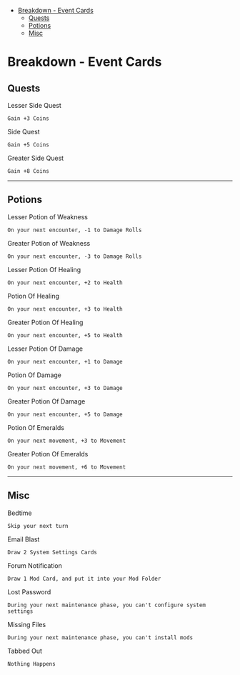 - [Breakdown - Event Cards](#breakdown---event-cards)
  - [Quests](#quests)
  - [Potions](#potions)
  - [Misc](#misc)


# Breakdown - Event Cards

## Quests
Lesser Side Quest
```
Gain +3 Coins
```
Side Quest
```
Gain +5 Coins
```
Greater Side Quest
```
Gain +8 Coins
```

---

## Potions
Lesser Potion of Weakness
```
On your next encounter, -1 to Damage Rolls
```
Greater Potion of Weakness
```
On your next encounter, -3 to Damage Rolls
```
Lesser Potion Of Healing
```
On your next encounter, +2 to Health
```
Potion Of Healing
```
On your next encounter, +3 to Health
```
Greater Potion Of Healing
```
On your next encounter, +5 to Health
```
Lesser Potion Of Damage
```
On your next encounter, +1 to Damage
```
Potion Of Damage
```
On your next encounter, +3 to Damage
```
Greater Potion Of Damage
```
On your next encounter, +5 to Damage
```
Potion Of Emeralds
```
On your next movement, +3 to Movement
```
Greater Potion Of Emeralds
```
On your next movement, +6 to Movement
```

---

## Misc
Bedtime
```
Skip your next turn
```
Email Blast
```
Draw 2 System Settings Cards
```
Forum Notification
```
Draw 1 Mod Card, and put it into your Mod Folder
```
Lost Password
```
During your next maintenance phase, you can't configure system settings
```
Missing Files
```
During your next maintenance phase, you can't install mods
```
Tabbed Out
```
Nothing Happens
```